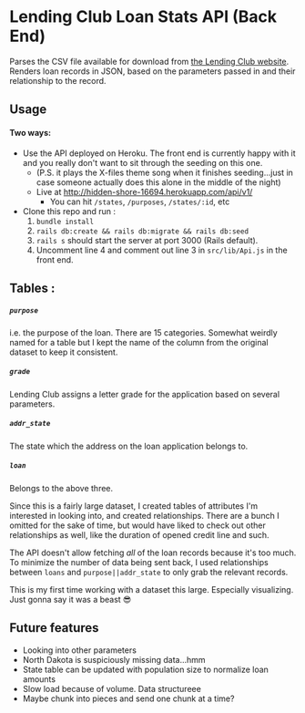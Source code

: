 # Lending Club Loan Stats API (Back End)

Parses the CSV file available for download from [the Lending Club website](https://www.lendingclub.com/info/download-data.action). Renders loan records in JSON, based on the parameters passed in and their relationship to the record.

## Usage
#### Two ways:
* Use the API deployed on Heroku. The front end is currently happy with it and you really don't want to sit through the seeding on this one.
  - (P.S. it plays the X-files theme song when it finishes seeding...just in case someone actually does this alone in the middle of the night)
  - Live at http://hidden-shore-16694.herokuapp.com/api/v1/
    - You can hit `/states`, `/purposes`, `/states/:id`, etc
* Clone this repo and run :
  1. `bundle install`
  2. `rails db:create && rails db:migrate && rails db:seed`
  3. `rails s` should start the server at port 3000 (Rails default).
  4. Uncomment line 4 and comment out line 3 in `src/lib/Api.js` in the front end.

## Tables :
##### `purpose`
i.e. the purpose of the loan. There are 15 categories. Somewhat weirdly named for a table but I kept the name of the column from the original dataset to keep it consistent.
##### `grade`
Lending Club assigns a letter grade for the application based on several parameters.
##### `addr_state`
The state which the address on the loan application belongs to.
##### `loan`
Belongs to the above three. 

Since this is a fairly large dataset, I created tables of attributes I'm interested in looking into, and created relationships. There are a bunch I omitted for the sake of time, but would have liked to check out other relationships as well, like the duration of opened credit line and such.

The API doesn't allow fetching *all* of the loan records because it's too much. To minimize the number of data being sent back, I used relationships between `loans` and `purpose||addr_state` to only grab the relevant records.

This is my first time working with a dataset this large. Especially visualizing. Just gonna say it was a beast 😎

## Future features
- Looking into other parameters 
- North Dakota is suspiciously missing data...hmm
- State table can be updated with population size to normalize loan amounts
- Slow load because of volume. Data structureee
- Maybe chunk into pieces and send one chunk at a time?
